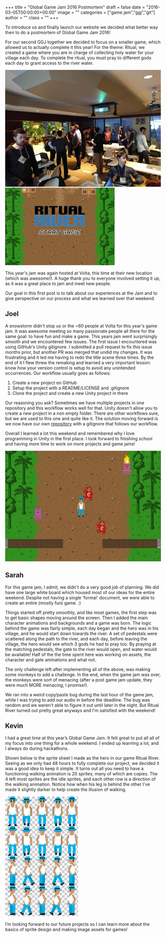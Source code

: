 +++
title = "Global Game Jam 2016 Postmortem"
draft = false
date = "2016-03-05T00:00:00+00:00"
image = ""
categories = ["game jam","ggj","git"]
author = ""
class = ""
+++

To introduce us and finally launch our website we decided what better way then to do a postmortem of Global Game Jam 2016!

For our second GGJ together we decided to focus on a smaller game, which allowed us to actually complete it this year! For the theme: Ritual, we created a game where you are in charge of collecting holy water for your village each day. To complete the ritual, you must pray to different gods each day to grant access to the river water.

<!--more-->

<img alt="Ideas are flowing" src="/images/blog/ggj2016/start.jpg">

<img alt="Ritual River Spritesheet" src="/images/blog/ggj2016/title.png">

This year's jam was again hosted at Volta, this time at their new location (which was awesome!). A huge thank you to everyone involved setting it up, as it was a great place to jam and meet new people.

Our goal in this first post is to talk about our experiences at the Jam and to give perspective on our process and what we learned over that weekend.

## Joel
A snowstorm didn't stop us or the ~60 people at Volta for this year's game jam. It was awesome meeting so many passionate people all there for the same goal: to have fun and make a game. This years jam went surprisingly smooth and we encountered few issues. The first issue I encountered was using GitHub's Unity gitignore. I submitted a pull request to fix this issue months prior, but another PR was merged that undid my changes. It was frustrating and it led me having to redo the title scene three times. By the end of it I flew threw the remaking and learned a very important lesson: know how your version control is setup to avoid any unintended occurrences.
Our workflow usually goes as follows:

1. Create a new project on GitHub
2. Setup the project with a README/LICENSE and .gitignore
3. Clone the project and create a new Unity project in there

Our reasoning you ask? Sometimes we have multiple projects in one repository and this workflow works well for that. Unity doesn't allow you to create a new project in a non empty folder. There are other workflows sure, but we are used to this one and quite like it. The solution moving forward is we now have our own [repository](https://github.com/Sacred-Seed-Studio/Unity-Gitignore) with a gitignore that follows our workflow.

Overall I learned a lot this weekend and remembered why I love programming in Unity in the first place. I look forward to finishing school and having more time to work on more projects and game jams!

<img alt="Ritual River Spritesheet" src="/images/blog/ggj2016/game.png">

## Sarah

For this game jam, I admit, we didn't do a very good job of planning. We did have one large white board which housed most of our ideas for the entire weekend. Despite not having a single 'formal' document, we were able to create an entire (mostly fun) game. :)

Things started off pretty smoothly, and like most games, the first step was to get basic shapes moving around the screen. Then I added the main character animations and backgrounds and a game was born. The logic behind the game was fairly simple, each day began and the hero was in his village, and he would start down towards the river. A set of pedestals were scattered along the path to the river, and each day, before leaving the village, the hero would see which 3 gods he had to pray too. By praying at the matching pedestals, the gate to the river would open, and water would be available! Half of the the time spent here was working on assets, the character and gate animations and what not.

The only challenge left after implementing all of the above, was making some monkeys to add a challenge. In the end, when the game jam was over, the monkeys were sort of menacing (after a post game jam update, they were much MORE menacing, I promise!).

We ran into a weird copy/paste bug during the last hour of the game jam, while I was trying to add our audio in before the deadline. The bug was random and we weren't able to figure it out until later in the night. But Ritual River turned out pretty great anyways and I'm satisfied with the weekend!

## Kevin

I had a great time at this year’s Global Game Jam. It felt great to put all all of my focus into one thing for a whole weekend. I ended up learning a lot, and I always do during hackathons.

Shown below is the sprite sheet I made as the hero in our game Ritual River. Seeing as we only had 48 hours to fully complete our project, we decided it was a good idea to keep it simple. It turns out all you need to have a functioning walking animation is 20 sprites; many of which are copies. The 4  left most sprites are the idle sprites, and each other row is a direction of the walking animation. Notice how when his leg is behind the other I’ve made it slightly darker to help create the illusion of walking.

<img alt="Ritual River Spritesheet" src="/images/blog/ggj2016/sprite.png">

I’m looking forward to our future projects so I can learn more about the basics of sprite design and making image assets for games!
